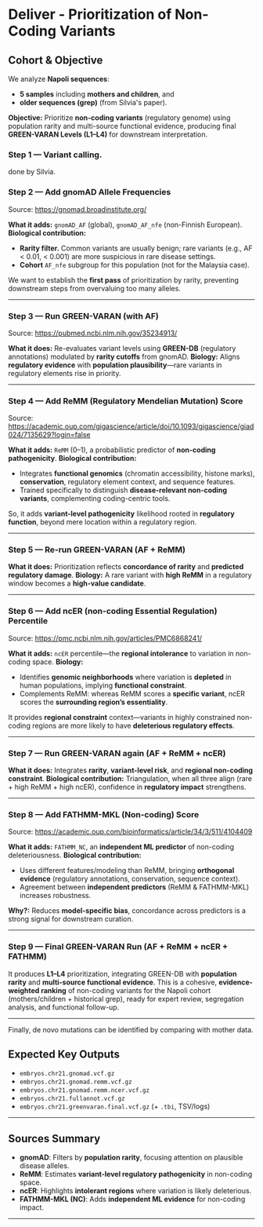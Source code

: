 
 # Deliver - Prioritization of Non-Coding Variants

## Cohort & Objective

We analyze **Napoli sequences**:

* **5 samples** including **mothers and children**, and
* **older sequences (grep)** (from Silvia's paper).

**Objective:** Prioritize **non-coding variants** (regulatory genome) using population rarity and multi-source functional evidence, producing final **GREEN-VARAN Levels (L1–L4)** for downstream interpretation.

### Step 1 — Variant calling.
done by Silvia.

### Step 2 — Add **gnomAD** Allele Frequencies

Source: https://gnomad.broadinstitute.org/

**What it adds:** `gnomAD_AF` (global), `gnomAD_AF_nfe` (non-Finnish European).
**Biological contribution:**

* **Rarity filter.** Common variants are usually benign; rare variants (e.g., AF < 0.01, < 0.001) are more suspicious in rare disease settings.
* **Cohort** `AF_nfe` subgroup for this population (not for the Malaysia case).

We want to establish the **first pass** of prioritization by rarity, preventing downstream steps from overvaluing too many alleles.

---

### Step 3 — Run **GREEN-VARAN** (with AF)

Source: https://pubmed.ncbi.nlm.nih.gov/35234913/

**What it does:** Re-evaluates variant levels using **GREEN-DB** (regulatory annotations) modulated by **rarity cutoffs** from gnomAD.
**Biology:** Aligns **regulatory evidence** with **population plausibility**—rare variants in regulatory elements rise in priority.

---

### Step 4 — Add **ReMM** (Regulatory Mendelian Mutation) Score

Source: https://academic.oup.com/gigascience/article/doi/10.1093/gigascience/giad024/7135629?login=false

**What it adds:** `ReMM` (0–1), a probabilistic predictor of **non-coding pathogenicity**.
**Biological contribution:**

* Integrates **functional genomics** (chromatin accessibility, histone marks), **conservation**, regulatory element context, and sequence features.
* Trained specifically to distinguish **disease-relevant non-coding variants**, complementing coding-centric tools.

So, it adds **variant-level pathogenicity** likelihood rooted in **regulatory function**, beyond mere location within a regulatory region.

---

### Step 5 — Re-run **GREEN-VARAN** (AF + ReMM)

**What it does:** Prioritization reflects **concordance of rarity** and **predicted regulatory damage**.
**Biology:** A rare variant with **high ReMM** in a regulatory window becomes a **high-value candidate**.

---

### Step 6 — Add **ncER** (non-coding Essential Regulation) Percentile

Source: https://pmc.ncbi.nlm.nih.gov/articles/PMC6868241/

**What it adds:** `ncER` percentile—the **regional intolerance** to variation in non-coding space.
**Biology:**

* Identifies **genomic neighborhoods** where variation is **depleted** in human populations, implying **functional constraint**.
* Complements ReMM: whereas ReMM scores a **specific variant**, ncER scores the **surrounding region’s essentiality**.

It provides **regional constraint** context—variants in highly constrained non-coding regions are more likely to have **deleterious regulatory effects**.

---

### Step 7 — Run **GREEN-VARAN** again (AF + ReMM + ncER)

**What it does:** Integrates **rarity**, **variant-level risk**, and **regional non-coding constraint**.
**Biological contribution:** Triangulation, when all three align (rare + high ReMM + high ncER), confidence in **regulatory impact** strengthens.

---

### Step 8 — Add **FATHMM-MKL (Non-coding)** Score

Source: https://academic.oup.com/bioinformatics/article/34/3/511/4104409

**What it adds:** `FATHMM_NC`, an **independent ML predictor** of non-coding deleteriousness.
**Biological contribution:**

* Uses different features/modeling than ReMM, bringing **orthogonal evidence** (regulatory annotations, conservation, sequence context).
* Agreement between **independent predictors** (ReMM & FATHMM-MKL) increases robustness.

**Why?:** Reduces **model-specific bias**, concordance across predictors is a strong signal for downstream curation.

---

### Step 9 — Final **GREEN-VARAN** Run (AF + ReMM + ncER + FATHMM)

It produces **L1–L4** prioritization, integrating GREEN-DB with **population rarity** and **multi-source functional evidence**.
This is a cohesive, **evidence-weighted ranking** of non-coding variants for the Napoli cohort (mothers/children + historical grep), ready for expert review, segregation analysis, and functional follow-up.

---

Finally, de novo mutations can be identified by comparing with mother data.

## Expected Key Outputs

* `embryos.chr21.gnomad.vcf.gz`
* `embryos.chr21.gnomad.remm.vcf.gz`
* `embryos.chr21.gnomad.remm.ncer.vcf.gz`
* `embryos.chr21.fullannot.vcf.gz`
* `embryos.chr21.greenvaran.final.vcf.gz` (+ `.tbi`, TSV/logs)

---



## Sources Summary

* **gnomAD**: Filters by **population rarity**, focusing attention on plausible disease alleles.
* **ReMM**: Estimates **variant-level regulatory pathogenicity** in non-coding space.
* **ncER**: Highlights **intolerant regions** where variation is likely deleterious.
* **FATHMM-MKL (NC)**: Adds **independent ML evidence** for non-coding impact.

---

